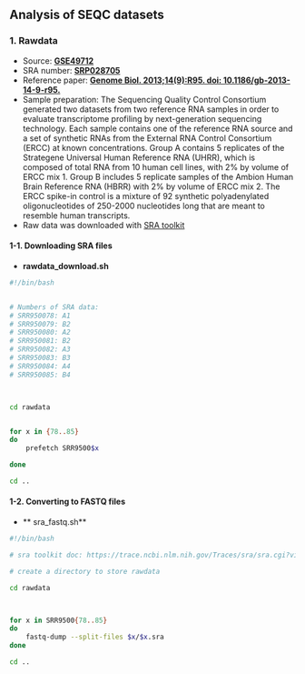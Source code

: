 ## Analysis of SEQC datasets 

### 1. Rawdata 

- Source: [**GSE49712**](https://www.ncbi.nlm.nih.gov/geo/query/acc.cgi?acc=GSE49712)
- SRA number: [**SRP028705**](https://www.ncbi.nlm.nih.gov/sra?term=SRP028705)
- Reference paper: [**Genome Biol. 2013;14(9):R95. doi: 10.1186/gb-2013-14-9-r95.**](https://pubmed.ncbi.nlm.nih.gov/24020486)
- Sample preparation: The Sequencing Quality Control Consortium generated two datasets from two reference RNA samples in order to evaluate transcriptome profiling by next-generation sequencing technology. Each sample contains one of the reference RNA source and a set of synthetic RNAs from the External RNA Control Consortium (ERCC) at known concentrations. Group A contains 5 replicates of the Strategene Universal Human Reference RNA (UHRR), which is composed of total RNA from 10 human cell lines, with 2% by volume of ERCC mix 1. Group B includes 5 replicate samples of the Ambion Human Brain Reference RNA (HBRR) with 2% by volume of ERCC mix 2. The ERCC spike-in control is a mixture of 92 synthetic polyadenylated oligonucleotides of 250-2000 nucleotides long that are meant to resemble human transcripts.      
- Raw data was downloaded with [SRA toolkit](https://github.com/Mira0507/using_SRA/blob/master/README.md) 

#### 1-1. Downloading SRA files 

- **rawdata_download.sh**

```bash
#!/bin/bash


# Numbers of SRA data:
# SRR950078: A1
# SRR950079: B2
# SRR950080: A2
# SRR950081: B2
# SRR950082: A3
# SRR950083: B3
# SRR950084: A4
# SRR950085: B4



cd rawdata


for x in {78..85}
do
    prefetch SRR9500$x

done

cd .. 
```

#### 1-2. Converting to FASTQ files 

- ** sra_fastq.sh**

```bash
#!/bin/bash

# sra toolkit doc: https://trace.ncbi.nlm.nih.gov/Traces/sra/sra.cgi?view=toolkit_doc&f=prefetch

# create a directory to store rawdata

cd rawdata



for x in SRR9500{78..85}
do 
    fastq-dump --split-files $x/$x.sra 
done

cd ..
```
